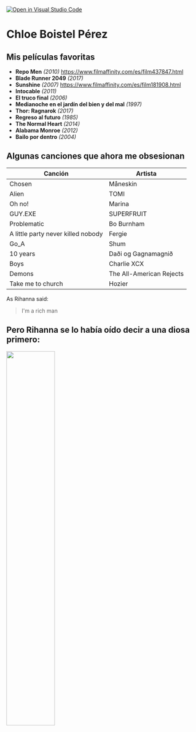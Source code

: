 [![Open in Visual Studio Code](https://classroom.github.com/assets/open-in-vscode-f059dc9a6f8d3a56e377f745f24479a46679e63a5d9fe6f495e02850cd0d8118.svg)](https://classroom.github.com/online_ide?assignment_repo_id=6129499&assignment_repo_type=AssignmentRepo)

# Chloe Boistel Pérez
## Mis películas favoritas

* **Repo Men** *(2010)* https://www.filmaffinity.com/es/film437847.html
* **Blade Runner 2049** *(2017)*
* **Sunshine** *(2007)* https://www.filmaffinity.com/es/film181908.html
* **Intocable** *(2011)*
* **El truco final** *(2006)*
* **Medianoche en el jardín del bien y del mal** *(1997)*
* **Thor: Ragnarok** *(2017)*
* **Regreso al futuro** *(1985)*
* **The Normal Heart** *(2014)*
* **Alabama Monroe** *(2012)*
* **Bailo por dentro** *(2004)*


## Algunas canciones que ahora me obsesionan

Canción | Artista
------------ | -------------
Chosen | Måneskin
Alien | TOMI
Oh no! | Marina
GUY.EXE | SUPERFRUIT
Problematic | Bo  Burnham
A little party never killed nobody | Fergie
Go_A | Shum
10 years | Daði og Gagnamagnið
Boys | Charlie XCX
Demons | The All-American Rejects
Take me to church | Hozier



As Rihanna said:
> I'm a rich man

## Pero Rihanna se lo había oído decir a una diosa primero:
<img
     width="50%"
     src="https://upload.wikimedia.org/wikipedia/commons/b/bb/Cher_in_2019_cropped.jpg"/>


